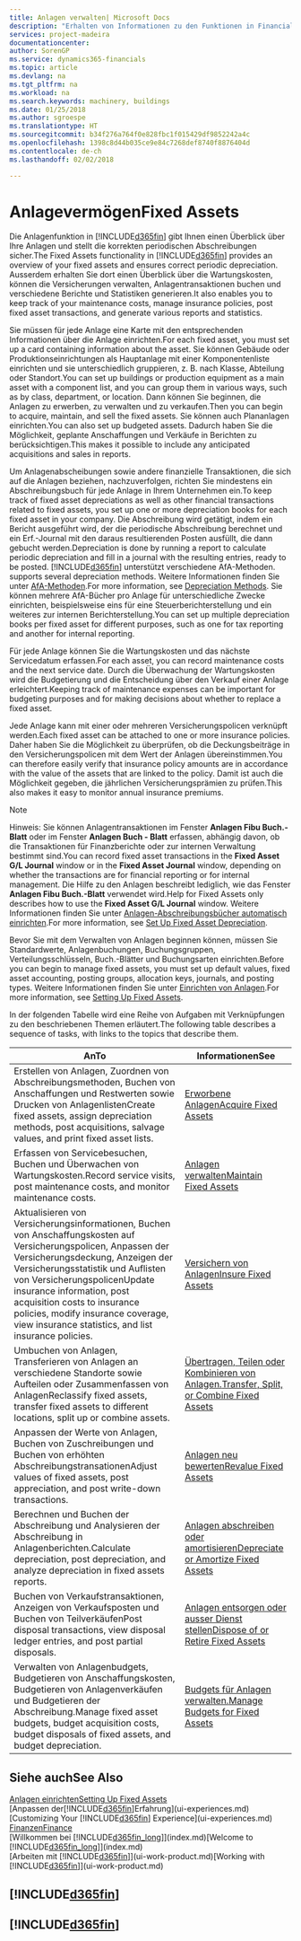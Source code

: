 ```yaml
---
title: Anlagen verwalten| Microsoft Docs
description: "Erhalten von Informationen zu den Funktionen in Financials und eine Übersicht erhalten, wie mit Anlagen gearbeitet wird."
services: project-madeira
documentationcenter: 
author: SorenGP
ms.service: dynamics365-financials
ms.topic: article
ms.devlang: na
ms.tgt_pltfrm: na
ms.workload: na
ms.search.keywords: machinery, buildings
ms.date: 01/25/2018
ms.author: sgroespe
ms.translationtype: HT
ms.sourcegitcommit: b34f276a764f0e828fbc1f015429df9852242a4c
ms.openlocfilehash: 1398c8d44b035ce9e84c7268def8740f8876404d
ms.contentlocale: de-ch
ms.lasthandoff: 02/02/2018

---
```

# <a name="fixed-assets"></a><span data-ttu-id="73bc1-103">Anlagevermögen</span><span class="sxs-lookup"><span data-stu-id="73bc1-103">Fixed Assets</span></span>
<span data-ttu-id="73bc1-104">Die Anlagenfunktion in [!INCLUDE[d365fin](includes/d365fin_md.md)] gibt Ihnen einen Überblick über Ihre Anlagen und stellt die korrekten periodischen Abschreibungen sicher.</span><span class="sxs-lookup"><span data-stu-id="73bc1-104">The Fixed Assets functionality in [!INCLUDE[d365fin](includes/d365fin_md.md)] provides an overview of your fixed assets and ensures correct periodic depreciation.</span></span> <span data-ttu-id="73bc1-105">Ausserdem erhalten Sie dort einen Überblick über die Wartungskosten, können die Versicherungen verwalten, Anlagentransaktionen buchen und verschiedene Berichte und Statistiken generieren.</span><span class="sxs-lookup"><span data-stu-id="73bc1-105">It also enables you to keep track of your maintenance costs, manage insurance policies, post fixed asset transactions, and generate various reports and statistics.</span></span>

<span data-ttu-id="73bc1-106">Sie müssen für jede Anlage eine Karte mit den entsprechenden Informationen über die Anlage einrichten.</span><span class="sxs-lookup"><span data-stu-id="73bc1-106">For each fixed asset, you must set up a card containing information about the asset.</span></span> <span data-ttu-id="73bc1-107">Sie können Gebäude oder Produktionseinrichtungen als Hauptanlage mit einer Komponentenliste einrichten und sie unterschiedlich gruppieren, z. B. nach Klasse, Abteilung oder Standort.</span><span class="sxs-lookup"><span data-stu-id="73bc1-107">You can set up buildings or production equipment as a main asset with a component list, and you can group them in various ways, such as by class, department, or location.</span></span> <span data-ttu-id="73bc1-108">Dann können Sie beginnen, die Anlagen zu erwerben, zu verwalten und zu verkaufen.</span><span class="sxs-lookup"><span data-stu-id="73bc1-108">Then you can begin to acquire, maintain, and sell the fixed assets.</span></span> <span data-ttu-id="73bc1-109">Sie können auch Plananlagen einrichten.</span><span class="sxs-lookup"><span data-stu-id="73bc1-109">You can also set up budgeted assets.</span></span> <span data-ttu-id="73bc1-110">Dadurch haben Sie die Möglichkeit, geplante Anschaffungen und Verkäufe in Berichten zu berücksichtigen.</span><span class="sxs-lookup"><span data-stu-id="73bc1-110">This makes it possible to include any anticipated acquisitions and sales in reports.</span></span>

<span data-ttu-id="73bc1-111">Um Anlagenabscheibungen sowie andere finanzielle Transaktionen, die sich auf die Anlagen beziehen, nachzuverfolgen, richten Sie mindestens ein Abschreibungsbuch für jede Anlage in Ihrem Unternehmen ein.</span><span class="sxs-lookup"><span data-stu-id="73bc1-111">To keep track of fixed asset depreciations as well as other financial transactions related to fixed assets, you set up one or more depreciation books for each fixed asset in your company.</span></span> <span data-ttu-id="73bc1-112">Die Abschreibung wird getätigt, indem ein Bericht ausgeführt wird, der die periodische Abschreibung berechnet und ein Erf.-Journal mit den daraus resultierenden Posten ausfüllt, die dann gebucht werden.</span><span class="sxs-lookup"><span data-stu-id="73bc1-112">Depreciation is done by running a report to calculate periodic depreciation and fill in a journal with the resulting entries, ready to be posted.</span></span> [!INCLUDE[d365fin](includes/d365fin_md.md)]<span data-ttu-id="73bc1-113"> unterstützt verschiedene AfA-Methoden.</span><span class="sxs-lookup"><span data-stu-id="73bc1-113"> supports several depreciation methods.</span></span> <span data-ttu-id="73bc1-114">Weitere Informationen finden Sie unter [AfA-Methoden](fa-depreciation-methods.md).</span><span class="sxs-lookup"><span data-stu-id="73bc1-114">For more information, see [Depreciation Methods](fa-depreciation-methods.md).</span></span> <span data-ttu-id="73bc1-115">Sie können mehrere AfA-Bücher pro Anlage für unterschiedliche Zwecke einrichten, beispielsweise eins für eine Steuerberichterstellung und ein weiteres zur internen Berichterstellung.</span><span class="sxs-lookup"><span data-stu-id="73bc1-115">You can set up multiple depreciation books per fixed asset for different purposes, such as one for tax reporting and another for internal reporting.</span></span>

<span data-ttu-id="73bc1-116">Für jede Anlage können Sie die Wartungskosten und das nächste Servicedatum erfassen.</span><span class="sxs-lookup"><span data-stu-id="73bc1-116">For each asset, you can record maintenance costs and the next service date.</span></span> <span data-ttu-id="73bc1-117">Durch die Überwachung der Wartungskosten wird die Budgetierung und die Entscheidung über den Verkauf einer Anlage erleichtert.</span><span class="sxs-lookup"><span data-stu-id="73bc1-117">Keeping track of maintenance expenses can be important for budgeting purposes and for making decisions about whether to replace a fixed asset.</span></span>

<span data-ttu-id="73bc1-118">Jede Anlage kann mit einer oder mehreren Versicherungspolicen verknüpft werden.</span><span class="sxs-lookup"><span data-stu-id="73bc1-118">Each fixed asset can be attached to one or more insurance policies.</span></span> <span data-ttu-id="73bc1-119">Daher haben Sie die Möglichkeit zu überprüfen, ob die Deckungsbeiträge in den Versicherungspolicen mit dem Wert der Anlagen übereinstimmen.</span><span class="sxs-lookup"><span data-stu-id="73bc1-119">You can therefore easily verify that insurance policy amounts are in accordance with the value of the assets that are linked to the policy.</span></span> <span data-ttu-id="73bc1-120">Damit ist auch die Möglichkeit gegeben, die jährlichen Versicherungsprämien zu prüfen.</span><span class="sxs-lookup"><span data-stu-id="73bc1-120">This also makes it easy to monitor annual insurance premiums.</span></span>

> [!NOTE]  
>   <span data-ttu-id="73bc1-121">Hinweis: Sie können Anlagentransaktionen im Fenster **Anlagen Fibu Buch.-Blatt** oder im Fenster **Anlagen Buch - Blatt** erfassen, abhängig davon, ob die Transaktionen für Finanzberichte oder zur internen Verwaltung bestimmt sind.</span><span class="sxs-lookup"><span data-stu-id="73bc1-121">You can record fixed asset transactions in the **Fixed Asset G/L Journal** window or in the **Fixed Asset Journal** window, depending on whether the transactions are for financial reporting or for internal management.</span></span> <span data-ttu-id="73bc1-122">Die Hilfe zu den Anlagen beschreibt lediglich, wie das Fenster **Anlagen Fibu Buch.-Blatt** verwendet wird.</span><span class="sxs-lookup"><span data-stu-id="73bc1-122">Help for Fixed Assets only describes how to use the **Fixed Asset G/L Journal** window.</span></span> <span data-ttu-id="73bc1-123">Weitere Informationen finden Sie unter [Anlagen-Abschreibungsbücher automatisch einrichten](fa-how-setup-depreciation.md).</span><span class="sxs-lookup"><span data-stu-id="73bc1-123">For more information, see [Set Up Fixed Asset Depreciation](fa-how-setup-depreciation.md).</span></span>

<span data-ttu-id="73bc1-124">Bevor Sie mit dem Verwalten von Anlagen beginnen können, müssen Sie Standardwerte, Anlagenbuchungen,  Buchungsgruppen, Verteilungsschlüsseln, Buch.-Blätter und Buchungsarten einrichten.</span><span class="sxs-lookup"><span data-stu-id="73bc1-124">Before you can begin to manage fixed assets, you must set up default values, fixed asset accounting, posting groups, allocation keys, journals, and posting types.</span></span> <span data-ttu-id="73bc1-125">Weitere Informationen finden Sie unter [Einrichten von Anlagen](fa-setup.md).</span><span class="sxs-lookup"><span data-stu-id="73bc1-125">For more information, see [Setting Up Fixed Assets](fa-setup.md).</span></span>

<span data-ttu-id="73bc1-126">In der folgenden Tabelle wird eine Reihe von Aufgaben mit Verknüpfungen zu den beschriebenen Themen erläutert.</span><span class="sxs-lookup"><span data-stu-id="73bc1-126">The following table describes a sequence of tasks, with links to the topics that describe them.</span></span>

| <span data-ttu-id="73bc1-127">An</span><span class="sxs-lookup"><span data-stu-id="73bc1-127">To</span></span> | <span data-ttu-id="73bc1-128">Informationen</span><span class="sxs-lookup"><span data-stu-id="73bc1-128">See</span></span> |
| --- | --- |
| <span data-ttu-id="73bc1-129">Erstellen von Anlagen, Zuordnen von Abschreibungsmethoden, Buchen von Anschaffungen und Restwerten sowie Drucken von Anlagenlisten</span><span class="sxs-lookup"><span data-stu-id="73bc1-129">Create fixed assets, assign depreciation methods, post acquisitions, salvage values, and print fixed asset lists.</span></span> |[<span data-ttu-id="73bc1-130">Erworbene Anlagen</span><span class="sxs-lookup"><span data-stu-id="73bc1-130">Acquire Fixed Assets</span></span>](fa-how-acquire.md) |
| <span data-ttu-id="73bc1-131">Erfassen von Servicebesuchen, Buchen und Überwachen von Wartungskosten.</span><span class="sxs-lookup"><span data-stu-id="73bc1-131">Record service visits, post maintenance costs, and monitor maintenance costs.</span></span> |[<span data-ttu-id="73bc1-132">Anlagen verwalten</span><span class="sxs-lookup"><span data-stu-id="73bc1-132">Maintain Fixed Assets</span></span>](fa-how-maintain.md) |
| <span data-ttu-id="73bc1-133">Aktualisieren von Versicherungsinformationen, Buchen von Anschaffungskosten auf Versicherungspolicen, Anpassen der Versicherungsdeckung, Anzeigen der Versicherungsstatistik und Auflisten von Versicherungspolicen</span><span class="sxs-lookup"><span data-stu-id="73bc1-133">Update insurance information, post acquisition costs to insurance policies, modify insurance coverage, view insurance statistics, and list insurance policies.</span></span> |[<span data-ttu-id="73bc1-134">Versichern von Anlagen</span><span class="sxs-lookup"><span data-stu-id="73bc1-134">Insure Fixed Assets</span></span>](fa-how-insure.md) |
| <span data-ttu-id="73bc1-135">Umbuchen von Anlagen, Transferieren von Anlagen an verschiedene Standorte sowie Aufteilen oder Zusammenfassen von Anlagen</span><span class="sxs-lookup"><span data-stu-id="73bc1-135">Reclassify fixed assets, transfer fixed assets to different locations, split up or combine assets.</span></span> |[<span data-ttu-id="73bc1-136">Übertragen, Teilen oder Kombinieren von Anlagen.</span><span class="sxs-lookup"><span data-stu-id="73bc1-136">Transfer, Split, or Combine Fixed Assets</span></span>](fa-how-trans-split-combine.md) |
| <span data-ttu-id="73bc1-137">Anpassen der Werte von Anlagen, Buchen von Zuschreibungen und Buchen von erhöhten Abschreibungstransationen</span><span class="sxs-lookup"><span data-stu-id="73bc1-137">Adjust values of fixed assets, post appreciation, and post write-down transactions.</span></span> |[<span data-ttu-id="73bc1-138">Anlagen neu bewerten</span><span class="sxs-lookup"><span data-stu-id="73bc1-138">Revalue Fixed Assets</span></span>](fa-how-revalue.md) |
| <span data-ttu-id="73bc1-139">Berechnen und Buchen der Abschreibung und Analysieren der Abschreibung in Anlagenberichten.</span><span class="sxs-lookup"><span data-stu-id="73bc1-139">Calculate depreciation, post depreciation, and  analyze depreciation in fixed assets reports.</span></span> |[<span data-ttu-id="73bc1-140">Anlagen abschreiben oder amortisieren</span><span class="sxs-lookup"><span data-stu-id="73bc1-140">Depreciate or Amortize Fixed Assets</span></span>](fa-how-depreciate-amortize.md) |
| <span data-ttu-id="73bc1-141">Buchen von Verkaufstransaktionen, Anzeigen von Verkaufsposten und Buchen von Teilverkäufen</span><span class="sxs-lookup"><span data-stu-id="73bc1-141">Post disposal transactions, view disposal ledger entries, and post partial disposals.</span></span> |[<span data-ttu-id="73bc1-142">Anlagen entsorgen oder ausser Dienst stellen</span><span class="sxs-lookup"><span data-stu-id="73bc1-142">Dispose of or Retire Fixed Assets</span></span>](fa-how-dispose-retire.md) |
| <span data-ttu-id="73bc1-143">Verwalten von Anlagenbudgets, Budgetieren von Anschaffungskosten, Budgetieren von Anlagenverkäufen und Budgetieren der Abschreibung.</span><span class="sxs-lookup"><span data-stu-id="73bc1-143">Manage fixed asset budgets, budget acquisition costs, budget disposals of fixed assets, and budget depreciation.</span></span> |[<span data-ttu-id="73bc1-144">Budgets für Anlagen verwalten.</span><span class="sxs-lookup"><span data-stu-id="73bc1-144">Manage Budgets for Fixed Assets</span></span>](fa-how-manage-budgets.md) |

## <a name="see-also"></a><span data-ttu-id="73bc1-145">Siehe auch</span><span class="sxs-lookup"><span data-stu-id="73bc1-145">See Also</span></span>
[<span data-ttu-id="73bc1-146">Anlagen einrichten</span><span class="sxs-lookup"><span data-stu-id="73bc1-146">Setting Up Fixed Assets</span></span>](fa-setup.md)  
<span data-ttu-id="73bc1-147">[Anpassen der[!INCLUDE[d365fin](includes/d365fin_md.md)]Erfahrung](ui-experiences.md)</span><span class="sxs-lookup"><span data-stu-id="73bc1-147">[Customizing Your [!INCLUDE[d365fin](includes/d365fin_md.md)] Experience](ui-experiences.md)</span></span>  
[<span data-ttu-id="73bc1-148">Finanzen</span><span class="sxs-lookup"><span data-stu-id="73bc1-148">Finance</span></span>](finance.md)  
<span data-ttu-id="73bc1-149">[Willkommen bei [!INCLUDE[d365fin_long](includes/d365fin_long_md.md)]](index.md)</span><span class="sxs-lookup"><span data-stu-id="73bc1-149">[Welcome to [!INCLUDE[d365fin_long](includes/d365fin_long_md.md)]](index.md)</span></span>  
<span data-ttu-id="73bc1-150">[Arbeiten mit [!INCLUDE[d365fin](includes/d365fin_md.md)]](ui-work-product.md)</span><span class="sxs-lookup"><span data-stu-id="73bc1-150">[Working with [!INCLUDE[d365fin](includes/d365fin_md.md)]](ui-work-product.md)</span></span>

## [!INCLUDE[d365fin](includes/free_trial_md.md)]  
## [!INCLUDE[d365fin](includes/training_link_md.md)]

